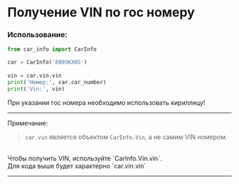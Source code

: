 <h1>Получение VIN по гос номеру</h1>

<h3>Использование:</h3>

```python
from car_info import CarInfo

car = CarInfo('Е005КХ05')
    
vin = car.vin.vin
print('Номер:', car.car_number)
print('Vin:', vin)
```

При указании гос номера необходимо использовать кириллицу!
<hr>

Примечание:

> `car.vin` является объектом `CarInfo.Vin`, а не самим VIN номером.
<br>
Чтобы получить VIN, используйте `CarInfo.Vin.vin`.
<br>
Для кода выше будет характерно `car.vin.vin`

<hr>
